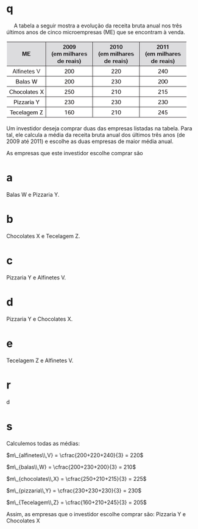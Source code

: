 # q
     A tabela a seguir mostra a evolução da receita bruta anual nos três últimos anos de cinco microempresas (ME) que se encontram à venda.

![](c8365e3b-493f-774f-6d3c-ea04ebda7873.png)

Um investidor deseja comprar duas das empresas listadas na tabela. Para tal, ele calcula a média da receita bruta anual dos últimos três anos (de 2009 até 2011) e escolhe as duas empresas de maior média anual.

As empresas que este investidor escolhe comprar são

# a
Balas W e Pizzaria Y.

# b
Chocolates X e Tecelagem Z.

# c
Pizzaria Y e Alfinetes V.

# d
Pizzaria Y e Chocolates X.

# e
Tecelagem Z e Alfinetes V.

# r
d

# s
Calculemos todas as médias:

$m\_{alfinetes\\,V} = \cfrac{200+220+240}{3} = 220$

$m\_{balas\\,W} = \cfrac{200+230+200}{3} = 210$

$m\_{chocolates\\,X} = \cfrac{250+210+215}{3} = 225$

$m\_{pizzaria\\,Y} = \cfrac{230+230+230}{3} = 230$

$m\_{Tecelagem\\,Z} = \cfrac{160+210+245}{3} = 205$

Assim, as empresas que o investidor escolhe comprar são: Pizzaria Y e Chocolates X
